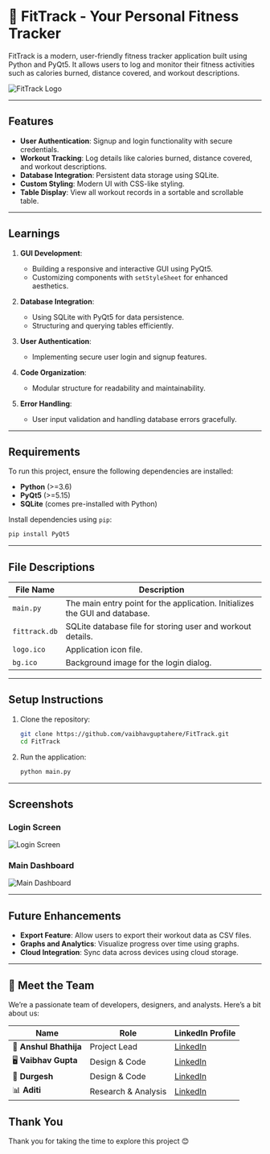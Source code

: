 
# 💪 FitTrack - Your Personal Fitness Tracker

FitTrack is a modern, user-friendly fitness tracker application built using Python and PyQt5. It allows users to log and monitor their fitness activities such as calories burned, distance covered, and workout descriptions.

![FitTrack Logo](https://i.postimg.cc/KvXnwtqW/logo.jpg)

---

## Features

- **User Authentication**: Signup and login functionality with secure credentials.
- **Workout Tracking**: Log details like calories burned, distance covered, and workout descriptions.
- **Database Integration**: Persistent data storage using SQLite.
- **Custom Styling**: Modern UI with CSS-like styling.
- **Table Display**: View all workout records in a sortable and scrollable table.

---

## Learnings

1. **GUI Development**:
   - Building a responsive and interactive GUI using PyQt5.
   - Customizing components with `setStyleSheet` for enhanced aesthetics.

2. **Database Integration**:
   - Using SQLite with PyQt5 for data persistence.
   - Structuring and querying tables efficiently.

3. **User Authentication**:
   - Implementing secure user login and signup features.

4. **Code Organization**:
   - Modular structure for readability and maintainability.

5. **Error Handling**:
   - User input validation and handling database errors gracefully.

---

## Requirements

To run this project, ensure the following dependencies are installed:

- **Python** (>=3.6)
- **PyQt5** (>=5.15)
- **SQLite** (comes pre-installed with Python)

Install dependencies using `pip`:

```bash
pip install PyQt5
```

---

## File Descriptions

| **File Name**       | **Description**                                                                 |
|----------------------|---------------------------------------------------------------------------------|
| `main.py`           | The main entry point for the application. Initializes the GUI and database.     |
| `fittrack.db`       | SQLite database file for storing user and workout details.                      |
| `logo.ico`          | Application icon file.                                                         |
| `bg.ico`            | Background image for the login dialog.                                         |

---

## Setup Instructions

1. Clone the repository:
   ```bash
   git clone https://github.com/vaibhavguptahere/FitTrack.git
   cd FitTrack
   ```

2. Run the application:
   ```bash
   python main.py
   ```

---

## Screenshots

### Login Screen
![Login Screen](https://i.postimg.cc/WbMMvtx1/Screenshot-2024-11-23-105041.png)

### Main Dashboard
![Main Dashboard](https://i.postimg.cc/x8jhtmbp/Screenshot-2024-11-24-223914.png)

---

## Future Enhancements

- **Export Feature**: Allow users to export their workout data as CSV files.
- **Graphs and Analytics**: Visualize progress over time using graphs.
- **Cloud Integration**: Sync data across devices using cloud storage.

---


## 👥 Meet the Team

We’re a passionate team of developers, designers, and analysts. Here’s a bit about us:

| Name         | Role                  | LinkedIn Profile                           |
|--------------|-----------------------|------------------------------------------|
| 🚀 **Anshul Bhathija**     | Project Lead           | [LinkedIn](https://www.linkedin.com/in/anshul-bhathija-8229b0301/) |
| 🖥️ **Vaibhav Gupta**     | Design & Code      | [LinkedIn](https://www.linkedin.com/in/vaibhavguptahere-/) |
| 🎨 **Durgesh**     | Design & Code    | [LinkedIn](https://www.linkedin.com/in/durgesh-gorana-3685722b9/) |
| 📊 **Aditi**     | Research & Analysis         | [LinkedIn](https://www.linkedin.com/in/aditi-tripathi-538157328?utm_source=share&utm_campaign=share_via&utm_content=profile&utm_medium=android_app) |



## Thank You 

Thank you for taking the time to explore this project 😊
